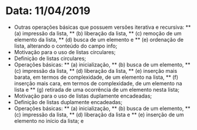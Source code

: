# Data: 11/04/2019

* Outras operações básicas que possuem versões iterativa e recursiva:
** (a) impressão da lista,
** (b) liberação da lista,
** (c) remoção de um elemento da lista,
** (d) busca de um elemento e
** (e) ordenação de lista, alterando o conteúdo do campo info;
* Motivação para o uso de listas circulares;
* Definição de listas circulares;
* Operações básicas:
** (a) inicialização,
** (b) busca de um elemento,
** (c) impressão da lista,
** (d) liberação da lista,
** (e) inserção mais barata, em termos de complexidade, de um elemento na lista,
** (f) inserção mais cara, em termos de complexidade, de um elemento na lista e
** (g) retirada de uma ocorrência de um elemento nesta lista;
* Motivação para o uso de listas duplamente encadeadas;
* Definição de listas duplamente encadeadas;
* Operações básicas:
** (a) inicialização,
** (b) busca de um elemento,
** (c) impressão da lista,
** (d) liberação da lista e
** (e) inserção de um elemento no início da lista; e